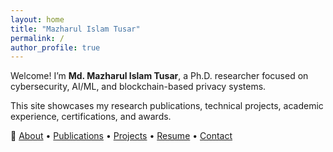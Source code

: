 ```yaml
---
layout: home
title: "Mazharul Islam Tusar"
permalink: /
author_profile: true
---
```


Welcome! I’m **Md. Mazharul Islam Tusar**, a Ph.D. researcher focused on cybersecurity, AI/ML, and blockchain-based privacy systems.

This site showcases my research publications, technical projects, academic experience, certifications, and awards.

🔗 [About](/about/) • [Publications](/publications/) • [Projects](/projects/) • [Resume](/cv/) • [Contact](/contact/)

